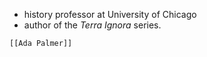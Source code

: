 - history professor at University of Chicago
- author of the _Terra Ignora_ series. 

```query
[[Ada Palmer]]
```